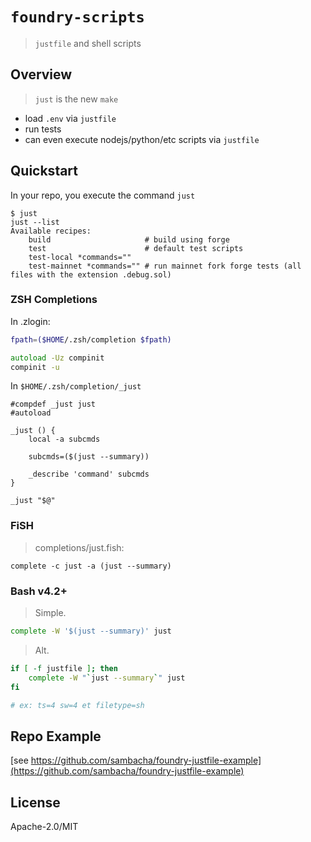 # `foundry-scripts`

> `justfile` and shell scripts

## Overview

> `just` is the new `make`

- load `.env` via `justfile`
- run tests
- can even execute nodejs/python/etc scripts via `justfile`


## Quickstart

In your repo, you execute the command `just` 

```shell
$ just
just --list
Available recipes:
    build                     # build using forge
    test                      # default test scripts
    test-local *commands=""
    test-mainnet *commands="" # run mainnet fork forge tests (all files with the extension .debug.sol)
```

### ZSH Completions

In .zlogin:
```zsh
fpath=($HOME/.zsh/completion $fpath)

autoload -Uz compinit
compinit -u
```
In `$HOME/.zsh/completion/_just`

```shell
#compdef _just just
#autoload

_just () {
    local -a subcmds

    subcmds=($(just --summary))

    _describe 'command' subcmds
}

_just "$@"
```

### FiSH

> completions/just.fish:

```fish
complete -c just -a (just --summary)
```

### Bash v4.2+

> Simple.
> 
```bash
complete -W '$(just --summary)' just
```
> Alt.

```bash
if [ -f justfile ]; then
    complete -W "`just --summary`" just
fi

# ex: ts=4 sw=4 et filetype=sh
```


## Repo Example

[see https://github.com/sambacha/foundry-justfile-example](https://github.com/sambacha/foundry-justfile-example)


## License

Apache-2.0/MIT
